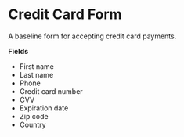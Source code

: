 # Credit Card Form
A baseline form for accepting credit card payments.

**Fields**
* First name
* Last name
* Phone
* Credit card number
* CVV
* Expiration date
* Zip code
* Country

